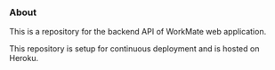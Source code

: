 ### About

This is a repository for the backend API of WorkMate web application.

This repository is setup for continuous deployment and is hosted on Heroku.
